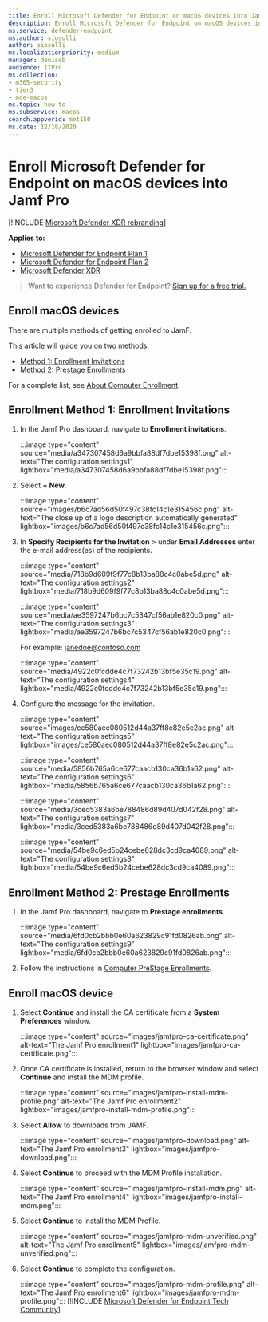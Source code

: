 ```yaml
---
title: Enroll Microsoft Defender for Endpoint on macOS devices into Jamf Pro
description: Enroll Microsoft Defender for Endpoint on macOS devices into Jamf Pro
ms.service: defender-endpoint
ms.author: siosulli
author: siosulli
ms.localizationpriority: medium
manager: deniseb
audience: ITPro
ms.collection: 
- m365-security
- tier3
- mde-macos
ms.topic: how-to
ms.subservice: macos
search.appverid: met150
ms.date: 12/18/2020
---
```


# Enroll Microsoft Defender for Endpoint on macOS devices into Jamf Pro

[!INCLUDE [Microsoft Defender XDR rebranding](../../includes/microsoft-defender.md)]


**Applies to:**
- [Microsoft Defender for Endpoint Plan 1](https://go.microsoft.com/fwlink/p/?linkid=2154037)
- [Microsoft Defender for Endpoint Plan 2](https://go.microsoft.com/fwlink/p/?linkid=2154037)
- [Microsoft Defender XDR](https://go.microsoft.com/fwlink/?linkid=2118804)

> Want to experience Defender for Endpoint? [Sign up for a free trial.](https://signup.microsoft.com/create-account/signup?products=7f379fee-c4f9-4278-b0a1-e4c8c2fcdf7e&ru=https://aka.ms/MDEp2OpenTrial?ocid=docs-wdatp-investigateip-abovefoldlink)

## Enroll macOS devices

There are multiple methods of getting enrolled to JamF.

This article will guide you on two methods:

- [Method 1:  Enrollment Invitations](#enrollment-method-1-enrollment-invitations)
- [Method 2:  Prestage Enrollments](#enrollment-method-2-prestage-enrollments)

For a complete list, see [About Computer Enrollment](https://docs.jamf.com/9.9/casper-suite/administrator-guide/About_Computer_Enrollment.html).

## Enrollment Method 1: Enrollment Invitations

1. In the Jamf Pro dashboard, navigate to **Enrollment invitations**.

   :::image type="content" source="media/a347307458d6a9bbfa88df7dbe15398f.png" alt-text="The configuration settings1" lightbox="media/a347307458d6a9bbfa88df7dbe15398f.png":::

2. Select **+ New**.

   :::image type="content" source="images/b6c7ad56d50f497c38fc14c1e315456c.png" alt-text="The close up of a logo description automatically generated" lightbox="images/b6c7ad56d50f497c38fc14c1e315456c.png":::

3. In **Specify Recipients for the Invitation** > under **Email Addresses** enter the e-mail address(es) of the recipients.

    :::image type="content" source="media/718b9d609f9f77c8b13ba88c4c0abe5d.png" alt-text="The configuration settings2" lightbox="media/718b9d609f9f77c8b13ba88c4c0abe5d.png":::

    :::image type="content" source="media/ae3597247b6bc7c5347cf56ab1e820c0.png" alt-text="The configuration settings3" lightbox="media/ae3597247b6bc7c5347cf56ab1e820c0.png":::

    For example: janedoe@contoso.com

    :::image type="content" source="media/4922c0fcdde4c7f73242b13bf5e35c19.png" alt-text="The configuration settings4" lightbox="media/4922c0fcdde4c7f73242b13bf5e35c19.png":::

4. Configure the message for the invitation.

   :::image type="content" source="images/ce580aec080512d44a37ff8e82e5c2ac.png" alt-text="The configuration settings5" lightbox="images/ce580aec080512d44a37ff8e82e5c2ac.png":::

   :::image type="content" source="media/5856b765a6ce677caacb130ca36b1a62.png" alt-text="The configuration settings6" lightbox="media/5856b765a6ce677caacb130ca36b1a62.png":::

   :::image type="content" source="media/3ced5383a6be788486d89d407d042f28.png" alt-text="The configuration settings7" lightbox="media/3ced5383a6be788486d89d407d042f28.png":::

   :::image type="content" source="media/54be9c6ed5b24cebe628dc3cd9ca4089.png" alt-text="The configuration settings8" lightbox="media/54be9c6ed5b24cebe628dc3cd9ca4089.png":::

## Enrollment Method 2: Prestage Enrollments

1. In the Jamf Pro dashboard, navigate to **Prestage enrollments**.

   :::image type="content" source="media/6fd0cb2bbb0e60a623829c91fd0826ab.png" alt-text="The configuration settings9" lightbox="media/6fd0cb2bbb0e60a623829c91fd0826ab.png":::

2. Follow the instructions in [Computer PreStage Enrollments](https://docs.jamf.com/9.9/casper-suite/administrator-guide/Computer_PreStage_Enrollments.html).

## Enroll macOS device

1. Select **Continue** and install the CA certificate from a **System Preferences** window.

   :::image type="content" source="images/jamfpro-ca-certificate.png" alt-text="The Jamf Pro enrollment1" lightbox="images/jamfpro-ca-certificate.png":::

2. Once CA certificate is installed, return to the browser window and select **Continue** and install the MDM profile.

   :::image type="content" source="images/jamfpro-install-mdm-profile.png" alt-text="The Jamf Pro enrollment2" lightbox="images/jamfpro-install-mdm-profile.png":::

3. Select **Allow** to downloads from JAMF.

   :::image type="content" source="images/jamfpro-download.png" alt-text="The Jamf Pro enrollment3" lightbox="images/jamfpro-download.png":::

4. Select **Continue** to proceed with the MDM Profile installation.

   :::image type="content" source="images/jamfpro-install-mdm.png" alt-text="The Jamf Pro enrollment4" lightbox="images/jamfpro-install-mdm.png":::

5. Select **Continue** to install the MDM Profile.

   :::image type="content" source="images/jamfpro-mdm-unverified.png" alt-text="The Jamf Pro enrollment5" lightbox="images/jamfpro-mdm-unverified.png":::

6. Select **Continue**  to complete the configuration.

   :::image type="content" source="images/jamfpro-mdm-profile.png" alt-text="The Jamf Pro enrollment6" lightbox="images/jamfpro-mdm-profile.png":::
[!INCLUDE [Microsoft Defender for Endpoint Tech Community](../../includes/defender-mde-techcommunity.md)]
